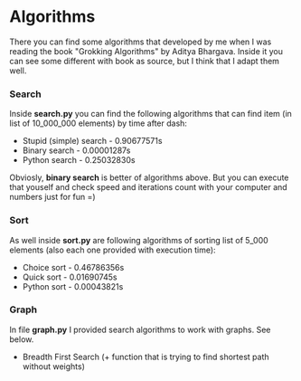 # Algorithms
There you can find some algorithms that developed by me when I was reading the book "Grokking Algorithms" by Aditya Bhargava. Inside it you can see some different with book as source, but I think that I adapt them well.

### Search
Inside **search.py** you can find the following algorithms that can find item (in list of 10_000_000 elements) by time after dash:
* Stupid (simple) search  - 0.90677571s
* Binary search - 0.00001287s
* Python search - 0.25032830s

Obviosly, **binary search** is better of algorithms above. But you can execute that youself and check speed and iterations count with your computer and numbers just for fun =)

### Sort
As well inside **sort.py** are following algorithms of sorting list of 5_000 elements (also each one provided with execution time):
* Choice sort - 0.46786356s
* Quick sort - 0.01690745s
* Python sort - 0.00043821s

### Graph
In file **graph.py** I provided search algorithms to work with graphs. See below.
* Breadth First Search (+ function that is trying to find shortest path without weights)
